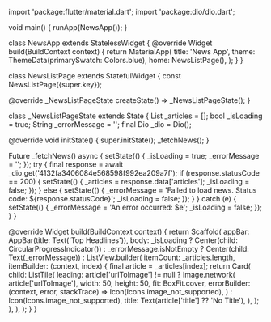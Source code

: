 import 'package:flutter/material.dart';
import 'package:dio/dio.dart';

void main() {
  runApp(NewsApp());
}

class NewsApp extends StatelessWidget {
  @override
  Widget build(BuildContext context) {
    return MaterialApp(
      title: 'News App',
      theme: ThemeData(primarySwatch: Colors.blue),
      home: NewsListPage(),
    );
  }
}

class NewsListPage extends StatefulWidget {
  const NewsListPage({super.key});

  @override
  _NewsListPageState createState() => _NewsListPageState();
}

class _NewsListPageState extends State<NewsListPage> {
  List<dynamic> _articles = [];
  bool _isLoading = true;
  String _errorMessage = '';
  final Dio _dio = Dio();

  @override
  void initState() {
    super.initState();
    _fetchNews();
  }

  Future<void> _fetchNews() async {
    setState(() {
      _isLoading = true;
      _errorMessage = '';
    });
    try {
      final response = await _dio.get('4132fa3406084e568598f992ea209a7f');
      if (response.statusCode == 200) {
        setState(() {
          _articles = response.data['articles'];
          _isLoading = false;
        });
      } else {
        setState(() {
          _errorMessage =
              'Failed to load news. Status code: ${response.statusCode}';
          _isLoading = false;
        });
      }
    } catch (e) {
      setState(() {
        _errorMessage = 'An error occurred: $e';
        _isLoading = false;
      });
    }
  }

  @override
  Widget build(BuildContext context) {
    return Scaffold(
      appBar: AppBar(title: Text('Top Headlines')),
      body:
          _isLoading
              ? Center(child: CircularProgressIndicator())
              : _errorMessage.isNotEmpty
              ? Center(child: Text(_errorMessage))
              : ListView.builder(
                itemCount: _articles.length,
                itemBuilder: (context, index) {
                  final article = _articles[index];
                  return Card(
                    child: ListTile(
                      leading:
                          article['urlToImage'] != null
                              ? Image.network(
                                article['urlToImage'],
                                width: 50,
                                height: 50,
                                fit: BoxFit.cover,
                                errorBuilder:
                                    (context, error, stackTrace) =>
                                        Icon(Icons.image_not_supported),
                              )
                              : Icon(Icons.image_not_supported),
                      title: Text(article['title'] ?? 'No Title'),
                    ),
                  );
                },
              ),
    );
  }
}
